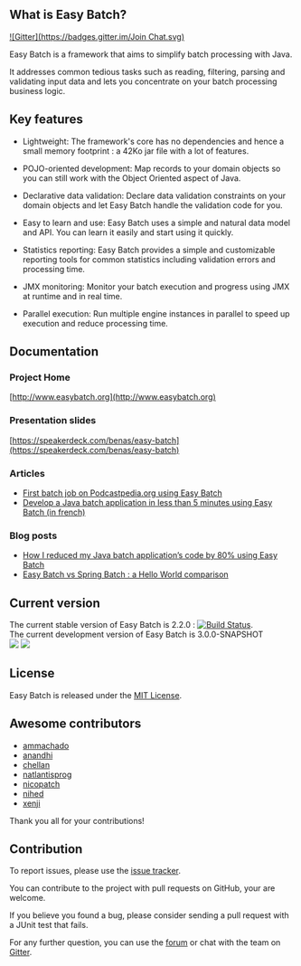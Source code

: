 ## What is Easy Batch?
[![Gitter](https://badges.gitter.im/Join Chat.svg)](https://gitter.im/benas/easy-batch?utm_source=badge&utm_medium=badge&utm_campaign=pr-badge&utm_content=badge)

Easy Batch is a framework that aims to simplify batch processing with Java.

It addresses common tedious tasks such as reading, filtering, parsing and validating input data and lets you concentrate on your batch processing business logic.

## Key features

 * Lightweight: The framework's core has no dependencies and hence a small memory footprint : a 42Ko jar file with a lot of features.

 * POJO-oriented development: Map records to your domain objects so you can still work with the Object Oriented aspect of Java.

 * Declarative data validation: Declare data validation constraints on your domain objects and let Easy Batch handle the validation code for you.

 * Easy to learn and use: Easy Batch uses a simple and natural data model and API. You can learn it easily and start using it quickly.

 * Statistics reporting: Easy Batch provides a simple and customizable reporting tools for common statistics including validation errors and processing time.

 * JMX monitoring: Monitor your batch execution and progress using JMX at runtime and in real time.

 * Parallel execution: Run multiple engine instances in parallel to speed up execution and reduce processing time.

## Documentation

### Project Home
[http://www.easybatch.org](http://www.easybatch.org)

### Presentation slides
[https://speakerdeck.com/benas/easy-batch](https://speakerdeck.com/benas/easy-batch)

### Articles
- [First batch job on Podcastpedia.org using Easy Batch](http://www.codingpedia.org/ama/first-batch-job-on-podcastpedia-org-with-easybatch/)
- [Develop a Java batch application in less than 5 minutes using Easy Batch (in french) ](http://benassi.developpez.com/tutoriels/java/developper-batch-easybatch-5-minutes/)

### Blog posts
- [How I reduced my Java batch application’s code by 80% using Easy Batch](http://blog.mahmoud-benhassine.fr/2014/01/21/how-i-reduced-my-java-app-code-by-80%25-using-easy-batch.html)
- [Easy Batch vs Spring Batch : a Hello World comparison](http://blog.mahmoud-benhassine.fr/2014/03/03/spring-batch-vs-easy-batch:-a-hello-world-comparison.html)

## Current version

The current stable version of Easy Batch is 2.2.0 : [![Build Status](https://buildhive.cloudbees.com/job/benas/job/easy-batch/badge/icon)](https://buildhive.cloudbees.com/job/benas/job/easy-batch/).
<br/>
The current development version of Easy Batch is 3.0.0-SNAPSHOT
<br/>
<a href="https://buildhive.cloudbees.com/job/benas/job/easy-batch/"><img src="http://web-static-cloudfront.s3.amazonaws.com/images/badges/BuiltOnDEV.png"/></a>
<a href="http://www.jetbrains.com/idea/"><img src="https://raw.github.com/benas/easy-batch/master/site/img/misc/idea.png"/></a>

## License
Easy Batch is released under the [MIT License](http://opensource.org/licenses/mit-license.php/).

## Awesome contributors

* [ammachado](https://github.com/ammachado)
* [anandhi](https://github.com/anandhi)
* [chellan](https://github.com/chellan)
* [natlantisprog](https://github.com/natlantisprog)
* [nicopatch](https://github.com/nicopatch)
* [nihed](https://github.com/nihed)
* [xenji](https://github.com/xenji)

Thank you all for your contributions!

## Contribution

To report issues, please use the [issue tracker](https://github.com/benas/easy-batch/issues).

You can contribute to the project with pull requests on GitHub, your are welcome.

If you believe you found a bug, please consider sending a pull request with a JUnit test that fails.

For any further question, you can use the [forum](https://groups.google.com/d/forum/easy-batch) or chat with the team on [Gitter](https://gitter.im/benas/easy-batch).

